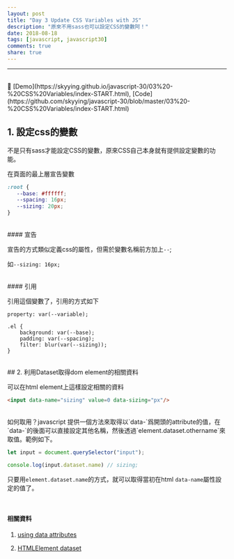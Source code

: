 ```yaml
---
layout: post
title: "Day 3 Update CSS Variables with JS"
description: "原來不用sass也可以設定CSS的變數阿！"
date: 2018-08-18
tags: [javascript, javascript30]
comments: true
share: true
---
```


---

<br>
🥁 [Demo](https://skyying.github.io/javascript-30/03%20-%20CSS%20Variables/index-START.html), [Code](https://github.com/skyying/javascript-30/blob/master/03%20-%20CSS%20Variables/index-START.html)

## 1. 設定css的變數



不是只有sass才能設定CSS的變數，原來CSS自己本身就有提供設定變數的功能。

在頁面的最上層宣告變數

```css
:root {
   --base: #ffffff;
   --spacing: 16px;
   --sizing: 20px;
}
```


<br>
#### 宣告

宣告的方式類似定義css的屬性，但需於變數名稱前方加上`--`;

如`--sizing: 16px;`



<br>
#### 引用

引用這個變數了，引用的方式如下

`property: var(--variable);`

```
.el {
    background: var(--base);
    padding: var(--spacing);
    filter: blur(var(--sizing));
}
```



<br>
## 2. 利用Dataset取得dom element的相關資料

可以在html element上這樣設定相關的資料

```html
<input data-name="sizing" value=0 data-sizing="px"/>
```



<br>
如何取用？javascript 提供一個方法來取得以`data-`爲開頭的attribute的值，在`data-`的後面可以直接設定其他名稱，然後透過`element.dataset.othername`來取值。範例如下。



```javascript
let input = document.querySelector("input");

console.log(input.dataset.name) // sizing;

```

只要用`element.dataset.name`的方式，就可以取得當初在html `data-name`屬性設定的值了。

<br>


#### 相關資料

1. [using data attributes](https://developer.mozilla.org/en-US/docs/Learn/HTML/Howto/Use_data_attributes) 

2. [HTMLElement dataset](https://developer.mozilla.org/zh-TW/docs/Web/API/HTMLElement/dataset)

   
